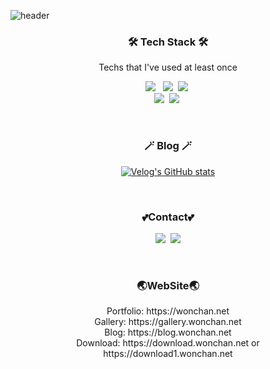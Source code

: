 ![header](https://capsule-render.vercel.app/api?type=soft&color=auto&height=150&section=header&text=WonchanLee&fontSize=70&animation=twinkling)

<h3 align="center">🛠 Tech Stack 🛠</h3>

<p align="center"> Techs that I've used at least once </p>

<p align="center">
  <img src="https://img.shields.io/badge/HTML5-E34F26?style=flat-square&logo=HTML5&logoColor=white"/></a> &nbsp
  <img src="https://img.shields.io/badge/CSS-1572B6?style=flat-square&logo=css3&logoColor=white"/></a>&nbsp 
  <img src="https://img.shields.io/badge/JavaScript-ffb13b?style=flat-square&logo=javascript&logoColor=white"/></a>&nbsp 
  <br> 
  <img src="https://img.shields.io/badge/PHP-777BB4?style=flat-square&logo=PHP&logoColor=white"/></a>&nbsp 
  <img src="https://img.shields.io/badge/MySql-E6B91E?style=flat-square&logo=MySql&logoColor=white"/></a>&nbsp 
</p>

<br>

<h3 align="center">🪄 Blog 🪄</h3>

<div align="center" style="text-align:center">
  
[![Velog's GitHub stats](https://velog-readme-stats.vercel.app/api?name=wonchan4531)](https://velog.io/@wonchan4531)
  
</div>
  
<br>


<h3 align="center"> 💕Contact💕  </h3>
<p align="center">
  <a href="https://velog.io/@wonchan4531"><img src="https://img.shields.io/badge/Tech%20Blog-11B48A?style=flat-square&logo=Vimeo&logoColor=white&link=https://velog.io/@wonchan4531"/></a>&nbsp
  <a href="mailto:antara7295@gmail.com"><img src="https://img.shields.io/badge/Gmail-d14836?style=flat-square&logo=Gmail&logoColor=white&link=antara7295@gmail.com"/></a>
</p>
<br>
<h3 align="center"> 🌏WebSite🌏 </h3>
 <p align="center">
Portfolio: https://wonchan.net <br>
Gallery: https://gallery.wonchan.net <br>
Blog: https://blog.wonchan.net <br>
Download: https://download.wonchan.net or https://download1.wonchan.net
</p>
